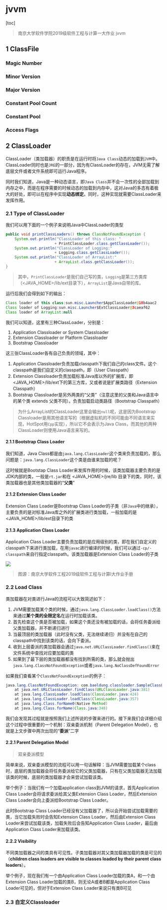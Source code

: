 # jvvm

[toc]

> 南京大学软件学院2019级软件工程与计算一大作业 jvvm



## 1 ClassFile

### Magic Number

### Minor Version

### Major Version

### Constant Pool Count

### Constant Pool

### Access Flags



## 2 ClassLoader

ClassLoader（类加载器）的职责是在运行时将`Java Class`动态的加载到`JVM`中。ClassLoader同时也是`JRE`的一部分，因为有ClassLoader的存在，JVM无需了解底层文件或者文件系统即可运行Java程序。

同时我们知道，Java是一种动态语言，即`Java Class`并不会一次性的全部加载到内存之中，而是在程序需要的时候动态的加载到内存中，这对Java的多态有着极大的好处，即可以在程序中实现**动态绑定**。同时，这种实现就需要ClassLoader来发挥作用。



### 2.1 Type of ClassLoader

我们可以用下面的一个例子来说明Java中ClassLoader的类型

```java
public void printClassLoaders() throws ClassNotFoundException {
    System.out.println("ClassLoader of this class: " 
                      + PrintClassLoader.class.getClassLoader());
    System.out.println("ClassLoader of Logging:"
                      + Logging.class.getClassLoader());
    System.out.println("ClassLoader of ArrayList:" 
                      + ArrayList.class.getClassLoader());
}
```

> 其中，`PrintClassLoader`是我们自己写的类，`Logging`是第三方类库（<JAVA_HOME>/lib/ext目录下），`ArrayList`是Java自带的库。

运行后我们会得到如下的输出：

```java
Class loader of this class:sun.misc.Launcher$AppClassLoader@18b4aac2
Class loader of Logging:sun.misc.Launcher$ExtClassLoader@3caeaf62
Class loader of ArrayList:null
```



我们可以知道，这里有三种ClassLoader，分别是：

1. Application Classloader or System Classloader
2. Extension Classloader or Platform Classloader
3. Bootstrap Classloader

这三张ClassLoader各有自己负责的领域，其中：

1. Application Classloader负责加载classpath下我们自己的class文件。这个classpath是我们自定义的classpath，即（User Classpath）
2. Extension Classloader负责加载标准Java库以外的扩展库，即<JAVA_HOME>/lib/ext下的第三方库，又或者说是扩展类路径（Extension Classpath）
3. Bootstrap Classloader是另外两类的“父类”（注意这里的父类和Java语言中的某个类 extends 父类不同）。负责加载启动类路径（Bootstrap Classpath）

> 为什么ArrayList的ClassLoader这里会输出`null`呢，这是因为Bootstrap Classloader是用其他语言写的（根据虚拟机的不同可能由不同语言来实现，HotSpot用`Cpp`实现），所以它不会表示为Java Class，而其他的两种ClassLoader则使用Java语言来写的。



#### 2.1.1 Bootstrap Class Loader

我们知道，Java Class都是由`java.lang.ClassLoader`这个类来负责加载的，那么问题是：`java.lang.ClassLoader`这个类是由谁来加载的呢？

这时候就是Bootstap Class Loader来发挥作用的时候，该类加载器主要负责的是JDK内部的类，一般是`rt.jar`和在 <JAVA_HOME>/jre/lib 目录下的类，同时，该类加载器也是其他类加载器的“**父类**”



#### 2.1.2 Extension Class Loader

Extension Class Loader是Bootstrap Class Loader的子类（非`Java`中的继承），主要负责的是对标准Java库之外的扩展类进行类加载，一般加载的是 <JAVA_HOME>/lib/ext目录下的类



#### 2.1.3 Application Class Loader

Application Class Loader主要负责加载的是应用级别的类，即在我们自定义的classpath下来进行类加载，在用`javac`进行编译的时候，我们可以通过`-cp/-classpath`来自行指定classpath。该类加载器是Extension Class Loader的子类



![](https://s2.loli.net/2022/02/12/5hlTNzDrbeun2Lm.png)

> 图源：南京大学软件工程2019级软件工程与计算I大作业手册



### 2.2 Load Class

类加载器在对类进行Java的流程可以大致简述如下：

1. JVM需要加载某个类的时候，通过`java.lang.ClassLoader.loadClass()`方法来通过**某个类的全限定名**在运行时加载该类。
2. 首先检查这个类是否被加载，如果这个类还没有被加载的话，会将任务委派给父类加载器，并不断递归进行
3. 当最顶层的类加载器（此时没有父类，无法继续递归）并没有在自己的classpath中找到该类的话，会向下委派。
4. 收到上层委派的类加载器会通过`java.net.URLClassLoader.findClass()`来在文件系统中查找对应要加载的类
5. 如果到了最下层的类加载器都没有找到所需的类，那么就会抛出`java.lang.ClassNotFoundException`或者`java.lang.NoClassDefFoundError`



如果我们查看某个`ClassNotFoundException`的例子：

```java
java.lang.ClassNotFoundException: com.baeldung.classloader.SampleClassLoader    
    at java.net.URLClassLoader.findClass(URLClassLoader.java:381)    
    at java.lang.ClassLoader.loadClass(ClassLoader.java:424)    
    at java.lang.ClassLoader.loadClass(ClassLoader.java:357)    
    at java.lang.Class.forName0(Native Method)    
    at java.lang.Class.forName(Class.java:348)
```

我们会发现其过程就是按照我们上述所说的步骤来进行的。接下来我们会详细介绍这个过程中很重要的一个机制：双亲委派机制（Parent Delegation Model），也就是上文步骤中两次出现的“**委派**”二字



#### 2.2.1 Parent Delegation Model

> 双亲委派模型

简单来说，双亲委派模型的流程可以用一句话解释：当JVM需要加载某个class时，底层的类加载器会将任务委派给它的父类加载器，只有在父类加载器无法加载该类的时候，底层的类加载器才会来尝试加载该类。

举个例子：当我们有一个加载application class到JVM的请求，首先Application Class Loader会将请求委派给其父类Extension Class Loader，然后Extension Class Loader会向上委派给Bootstrap Class Loader。

此时Bootstrap Class Loader已经没有父加载器了，所以会开始尝试加载需要的类，当它加载失败时会告知Extension Class Loader，然后由Extension Class Loader来尝试加载该类，加载失败后会告知Application Class Loader，最后由Application Class Loader来加载该类。



#### 2.2.2 Visibility

不同类加载器之间的类具有可见性。子类加载器对其父类加载器加载的类是可见的（**children class loaders are visible to classes loaded by their parent class loaders**）。

举个例子，现在我们有一个由Application Class Loader加载的类A，和一个由Extension Class Loader加载的类B，则无论A或者B都是Application Class Loader可见的，但对于Extension Class Loader来说只有类B可见



### 2.3 自定义Classloader

